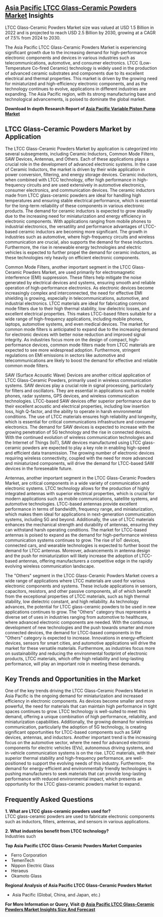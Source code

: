 <h2><a href="https://www.verifiedmarketreports.com/download-sample/?rid=444076&amp;utm_source=Github-Feb&amp;utm_medium=219" target="_blank">Asia Pacific LTCC Glass-Ceramic Powders Market</a> Insights</h2><p>LTCC Glass-Ceramic Powders Market size was valued at USD 1.5 Billion in 2022 and is projected to reach USD 2.5 Billion by 2030, growing at a CAGR of 7.5% from 2024 to 2030.</p><p><p>The Asia Pacific LTCC Glass-Ceramic Powders Market is experiencing significant growth due to the increasing demand for high-performance electronic components and devices in various industries such as telecommunications, automotive, and consumer electronics. LTCC (Low-Temperature Co-fired Ceramic) technology is widely used in the production of advanced ceramic substrates and components due to its excellent electrical and thermal properties. This market is driven by the growing need for miniaturized and high-efficiency electronic components, and as the technology continues to evolve, applications in different industries are expanding. The Asia Pacific region, with its strong manufacturing base and technological advancements, is poised to dominate the global market. <strong><p><strong>Download In depth Research Report of <a href="https://www.verifiedmarketreports.com/download-sample/?rid=236118&amp;utm_source=Pulse-Dec&amp;utm_medium=219" target="_blank">Asia Pacific Variable Piston Pump Market</a></strong></p></strong></p> <h2>LTCC Glass-Ceramic Powders Market by Application</h2> <p>The LTCC Glass-Ceramic Powders Market by application is categorized into several subsegments, including Ceramic Inductors, Common Mode Filters, SAW Devices, Antennas, and Others. Each of these applications plays a crucial role in the development of advanced electronic systems. In the case of Ceramic Inductors, the market is driven by their wide application in power conversion, filtering, and energy storage devices. Ceramic inductors, when combined with LTCC technology, offer high performance in high-frequency circuits and are used extensively in automotive electronics, consumer electronics, and communication devices. The ceramic inductors made from LTCC glass-ceramic powders are ideal for handling high temperatures and ensuring stable electrical performance, which is essential for the long-term reliability of these components in various electronic products. The demand for ceramic inductors is expected to grow steadily due to the increasing need for miniaturization and energy efficiency in electronic components. With applications ranging from mobile phones to industrial electronics, the versatility and performance advantages of LTCC-based ceramic inductors are becoming more significant. The growth in industries such as automotive, where high-frequency circuits and wireless communication are crucial, also supports the demand for these inductors. Furthermore, the rise in renewable energy technologies and electric vehicles is expected to further propel the demand for ceramic inductors, as these technologies rely heavily on efficient electronic components.</p> <p>Common Mode Filters, another important segment in the LTCC Glass-Ceramic Powders Market, are used primarily for electromagnetic interference (EMI) suppression. These filters help mitigate the noise generated by electrical devices and systems, ensuring smooth and reliable operation of high-performance electronics. As electronic devices become increasingly complex and interconnected, the need for effective EMI shielding is growing, especially in telecommunications, automotive, and industrial electronics. LTCC materials are ideal for fabricating common mode filters due to their high thermal stability, low dielectric losses, and excellent electrical properties. This makes LTCC-based filters suitable for a wide range of high-frequency applications, including mobile phones, laptops, automotive systems, and even medical devices. The market for common mode filters is anticipated to expand due to the increasing demand for electronic devices with better noise reduction and improved signal integrity. As industries focus more on the design of compact, high-performance devices, common mode filters made from LTCC materials are expected to see more widespread adoption. Furthermore, stringent regulations on EMI emissions in sectors like automotive and telecommunications are likely to boost the demand for effective and reliable common mode filters.</p> <p>SAW (Surface Acoustic Wave) Devices are another critical application of LTCC Glass-Ceramic Powders, primarily used in wireless communication systems. SAW devices play a crucial role in signal processing, particularly for filters and oscillators. They are essential in applications such as mobile phones, radar systems, GPS devices, and wireless communication technologies. LTCC-based SAW devices offer superior performance due to their excellent acoustic and electrical properties, including low insertion loss, high Q-factor, and the ability to operate in harsh environmental conditions. The use of LTCC materials ensures high reliability and longevity, which is essential for critical communications infrastructure and consumer electronics. The demand for SAW devices is expected to increase with the growing penetration of 5G technology and the rise in connected devices. With the continued evolution of wireless communication technologies and the Internet of Things (IoT), SAW devices manufactured using LTCC glass-ceramic powders are expected to play a key role in enabling high-speed and efficient data transmission. The growing number of electronic devices requiring wireless connectivity, coupled with the need for more advanced and miniaturized components, will drive the demand for LTCC-based SAW devices in the foreseeable future.</p> <p>Antennas, another important segment in the LTCC Glass-Ceramic Powders Market, are critical components in a wide variety of communication and electronic systems. LTCC technology allows for the production of highly integrated antennas with superior electrical properties, which is crucial for modern applications such as mobile communications, satellite systems, and automotive technologies. LTCC-based antennas provide excellent performance in terms of bandwidth, frequency range, and miniaturization, which makes them ideal for applications in next-generation communication systems, including 5G and beyond. Additionally, the use of LTCC materials enhances the mechanical strength and durability of antennas, ensuring they can withstand harsh operating conditions. The market for LTCC-based antennas is poised to expand as the demand for high-performance wireless communication systems continues to grow. The rise of IoT devices, connected cars, and wearable technologies is expected to further boost the demand for LTCC antennas. Moreover, advancements in antenna design and the push for miniaturization will likely increase the adoption of LTCC-based antennas, offering manufacturers a competitive edge in the rapidly evolving wireless communication landscape.</p> <p>The "Others" segment in the LTCC Glass-Ceramic Powders Market covers a wide range of applications where LTCC materials are used for various electronic components and systems. These include applications in sensors, capacitors, resistors, and other passive components, all of which benefit from the exceptional properties of LTCC materials, such as high thermal stability, low dielectric constant, and high reliability. As technology advances, the potential for LTCC glass-ceramic powders to be used in new applications continues to grow. The "Others" category thus represents a diverse set of uses in industries ranging from automotive to healthcare, where advanced electronic components are needed. With the continuous development of new technologies and the push towards smarter and more connected devices, the demand for LTCC-based components in the "Others" category is expected to increase. Innovations in energy-efficient devices, sensors for smart cities, and automotive applications will drive the market for these versatile materials. Furthermore, as industries focus more on sustainability and reducing the environmental footprint of electronic products, LTCC materials, which offer high reliability and long-lasting performance, will play an important role in meeting these demands.</p> <h2>Key Trends and Opportunities in the Market</h2> <p>One of the key trends driving the LTCC Glass-Ceramic Powders Market in Asia Pacific is the ongoing demand for miniaturization and increased efficiency in electronic components. As devices become smaller and more powerful, the need for materials that can maintain high performance in tight spaces continues to grow. LTCC technology is well-suited to meet this demand, offering a unique combination of high performance, reliability, and miniaturization capabilities. Additionally, the growing demand for wireless communication, particularly the adoption of 5G technology, is creating significant opportunities for LTCC-based components such as SAW devices, antennas, and inductors. Another important trend is the increasing focus on the automotive sector, where the need for advanced electronic components for electric vehicles (EVs), autonomous driving systems, and in-vehicle communication systems is on the rise. LTCC materials, with their superior thermal stability and high-frequency performance, are well-positioned to support the evolving needs of this industry. Furthermore, the demand for energy-efficient and environmentally friendly technologies is pushing manufacturers to seek materials that can provide long-lasting performance with reduced environmental impact, which presents an opportunity for the LTCC glass-ceramic powders market to expand.</p> <h2>Frequently Asked Questions</h2> <p><strong>1. What are LTCC glass-ceramic powders used for?</strong><br> LTCC glass-ceramic powders are used to fabricate electronic components such as inductors, filters, antennas, and sensors in various applications.</p> <p><strong>2. What industries benefit from LTCC technology?</strong><br> Industries such</p><p><strong>Top Asia Pacific LTCC Glass-Ceramic Powders Market Companies</strong></p><div data-test-id=""><p><li>Ferro Corporation</li><li> TemenTech</li><li> Nippon Electric Glass</li><li> Heraeus</li><li> Okamoto Glass</li></p><div><strong>Regional Analysis of&nbsp;Asia Pacific LTCC Glass-Ceramic Powders Market</strong></div><ul><li dir="ltr"><p dir="ltr">Asia Pacific (Global, China, and Japan, etc.)</p></li></ul><p><strong>For More Information or Query, Visit @&nbsp;</strong><strong><a href="https://www.verifiedmarketreports.com/product/ltcc-glass-ceramic-powders-market/?utm_source=Github-Feb&amp;utm_medium=219" target="_blank">Asia Pacific LTCC Glass-Ceramic Powders Market Insights Size And Forecast</a></strong></p></div><h2>&nbsp;</h2><div data-test-id="">&nbsp;</div>
